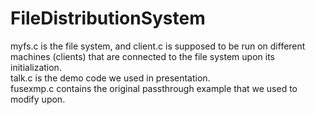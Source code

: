 # FileDistributionSystem
myfs.c is the file system, and client.c is supposed to be run on different machines (clients) that are connected to the file system upon its initialization.  
talk.c is the demo code we used in presentation.  
fusexmp.c contains the original passthrough example that we used to modify upon.  
